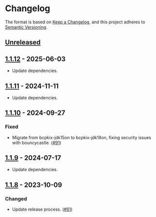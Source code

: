 # Changelog

The format is based on [Keep a Changelog](https://keepachangelog.com/en/1.1.0/), and this project adheres to 
[Semantic Versioning](https://semver.org/spec/v2.0.0.html).

## [Unreleased]


## [1.1.12] - 2025-06-03

- Update dependencies.

## [1.1.11] - 2024-11-11

- Update dependencies.

## [1.1.10] - 2024-09-27

### Fixed

- Migrate from bcpkix-jdk15on to bcpkix-jdk18on, fixing security issues with bouncycastle. ([#91](https://github.com/heroku/env-keystore/pull/91))

## [1.1.9] - 2024-07-17

- Update dependencies.

## [1.1.8] - 2023-10-09

### Changed

- Update release process. ([#61](https://github.com/heroku/env-keystore/pull/61))

[unreleased]: https://github.com/heroku/env-keystore/compare/v1.1.12...HEAD
[1.1.12]: https://github.com/heroku/env-keystore/compare/v1.1.11...v1.1.12
[1.1.11]: https://github.com/heroku/env-keystore/compare/v1.1.10...v1.1.11
[1.1.10]: https://github.com/heroku/env-keystore/compare/v1.1.9...v1.1.10
[1.1.9]: https://github.com/heroku/env-keystore/compare/v1.1.8...v1.1.9
[1.1.8]: https://github.com/heroku/env-keystore/compare/v1.1.7...v1.1.8
